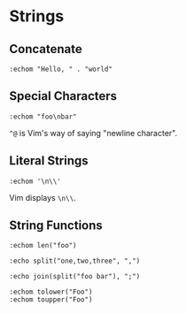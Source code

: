 Strings
===

Concatenate
---

```
:echom "Hello, " . "world"
```

Special Characters
---

```
:echom "foo\nbar"
```

`^@` is Vim's way of saying "newline character".

Literal Strings
---

```
:echom '\n\\'
```

Vim displays `\n\\`.

String Functions
---

```
:echom len("foo")

:echo split("one,two,three", ",")

:echo join(split("foo bar"), ";")

:echom tolower("Foo")
:echom toupper("Foo")
```
